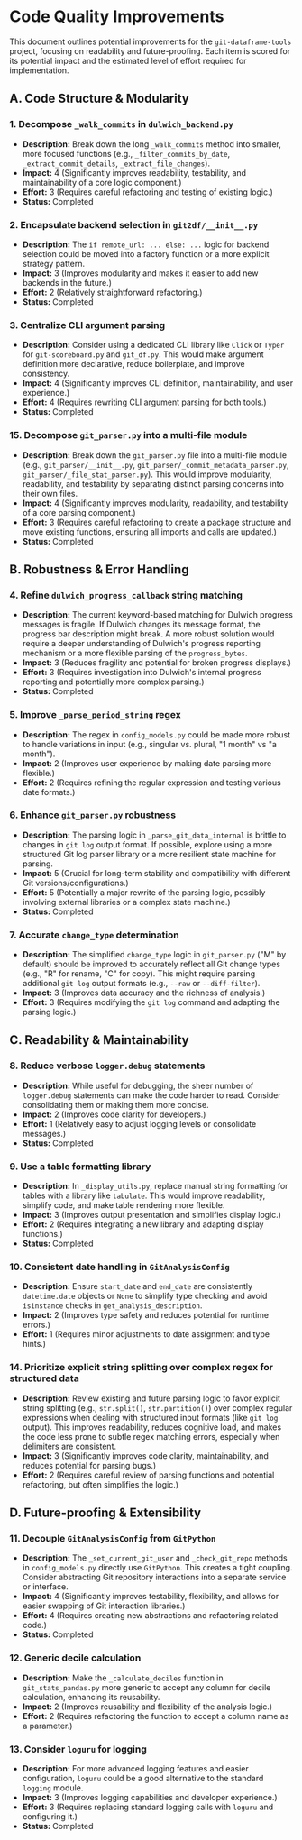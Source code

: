 # Code Quality Improvements

This document outlines potential improvements for the `git-dataframe-tools` project, focusing on readability and future-proofing. Each item is scored for its potential impact and the estimated level of effort required for implementation.

## A. Code Structure & Modularity

### 1. Decompose `_walk_commits` in `dulwich_backend.py`
- **Description:** Break down the long `_walk_commits` method into smaller, more focused functions (e.g., `_filter_commits_by_date`, `_extract_commit_details`, `_extract_file_changes`).
- **Impact:** 4 (Significantly improves readability, testability, and maintainability of a core logic component.)
- **Effort:** 3 (Requires careful refactoring and testing of existing logic.)
- **Status:** Completed

### 2. Encapsulate backend selection in `git2df/__init__.py`
- **Description:** The `if remote_url: ... else: ...` logic for backend selection could be moved into a factory function or a more explicit strategy pattern.
- **Impact:** 3 (Improves modularity and makes it easier to add new backends in the future.)
- **Effort:** 2 (Relatively straightforward refactoring.)
- **Status:** Completed

### 3. Centralize CLI argument parsing
- **Description:** Consider using a dedicated CLI library like `Click` or `Typer` for `git-scoreboard.py` and `git_df.py`. This would make argument definition more declarative, reduce boilerplate, and improve consistency.
- **Impact:** 4 (Significantly improves CLI definition, maintainability, and user experience.)
- **Effort:** 4 (Requires rewriting CLI argument parsing for both tools.)
- **Status:** Completed

### 15. Decompose `git_parser.py` into a multi-file module
- **Description:** Break down the `git_parser.py` file into a multi-file module (e.g., `git_parser/__init__.py`, `git_parser/_commit_metadata_parser.py`, `git_parser/_file_stat_parser.py`). This would improve modularity, readability, and testability by separating distinct parsing concerns into their own files.
- **Impact:** 4 (Significantly improves modularity, readability, and testability of a core parsing component.)
- **Effort:** 3 (Requires careful refactoring to create a package structure and move existing functions, ensuring all imports and calls are updated.)
- **Status:** Completed

## B. Robustness & Error Handling

### 4. Refine `dulwich_progress_callback` string matching
- **Description:** The current keyword-based matching for Dulwich progress messages is fragile. If Dulwich changes its message format, the progress bar description might break. A more robust solution would require a deeper understanding of Dulwich's progress reporting mechanism or a more flexible parsing of the `progress_bytes`.
- **Impact:** 3 (Reduces fragility and potential for broken progress displays.)
- **Effort:** 3 (Requires investigation into Dulwich's internal progress reporting and potentially more complex parsing.)
- **Status:** Completed

### 5. Improve `_parse_period_string` regex
- **Description:** The regex in `config_models.py` could be made more robust to handle variations in input (e.g., singular vs. plural, "1 month" vs "a month").
- **Impact:** 2 (Improves user experience by making date parsing more flexible.)
- **Effort:** 2 (Requires refining the regular expression and testing various date formats.)

### 6. Enhance `git_parser.py` robustness
- **Description:** The parsing logic in `_parse_git_data_internal` is brittle to changes in `git log` output format. If possible, explore using a more structured Git log parser library or a more resilient state machine for parsing.
- **Impact:** 5 (Crucial for long-term stability and compatibility with different Git versions/configurations.)
- **Effort:** 5 (Potentially a major rewrite of the parsing logic, possibly involving external libraries or a complex state machine.)
- **Status:** Completed

### 7. Accurate `change_type` determination
- **Description:** The simplified `change_type` logic in `git_parser.py` ("M" by default) should be improved to accurately reflect all Git change types (e.g., "R" for rename, "C" for copy). This might require parsing additional `git log` output formats (e.g., `--raw` or `--diff-filter`).
- **Impact:** 3 (Improves data accuracy and the richness of analysis.)
- **Effort:** 3 (Requires modifying the `git log` command and adapting the parsing logic.)

## C. Readability & Maintainability

### 8. Reduce verbose `logger.debug` statements
- **Description:** While useful for debugging, the sheer number of `logger.debug` statements can make the code harder to read. Consider consolidating them or making them more concise.
- **Impact:** 2 (Improves code clarity for developers.)
- **Effort:** 1 (Relatively easy to adjust logging levels or consolidate messages.)
- **Status:** Completed

### 9. Use a table formatting library
- **Description:** In `_display_utils.py`, replace manual string formatting for tables with a library like `tabulate`. This would improve readability, simplify code, and make table rendering more flexible.
- **Impact:** 3 (Improves output presentation and simplifies display logic.)
- **Effort:** 2 (Requires integrating a new library and adapting display functions.)
- **Status:** Completed

### 10. Consistent date handling in `GitAnalysisConfig`
- **Description:** Ensure `start_date` and `end_date` are consistently `datetime.date` objects or `None` to simplify type checking and avoid `isinstance` checks in `get_analysis_description`.
- **Impact:** 2 (Improves type safety and reduces potential for runtime errors.)
- **Effort:** 1 (Requires minor adjustments to date assignment and type hints.)

### 14. Prioritize explicit string splitting over complex regex for structured data
- **Description:** Review existing and future parsing logic to favor explicit string splitting (e.g., `str.split()`, `str.partition()`) over complex regular expressions when dealing with structured input formats (like `git log` output). This improves readability, reduces cognitive load, and makes the code less prone to subtle regex matching errors, especially when delimiters are consistent.
- **Impact:** 3 (Significantly improves code clarity, maintainability, and reduces potential for parsing bugs.)
- **Effort:** 2 (Requires careful review of parsing functions and potential refactoring, but often simplifies the logic.)

## D. Future-proofing & Extensibility

### 11. Decouple `GitAnalysisConfig` from `GitPython`
- **Description:** The `_set_current_git_user` and `_check_git_repo` methods in `config_models.py` directly use `GitPython`. This creates a tight coupling. Consider abstracting Git repository interactions into a separate service or interface.
- **Impact:** 4 (Significantly improves testability, flexibility, and allows for easier swapping of Git interaction libraries.)
- **Effort:** 4 (Requires creating new abstractions and refactoring related code.)
- **Status:** Completed

### 12. Generic decile calculation
- **Description:** Make the `_calculate_deciles` function in `git_stats_pandas.py` more generic to accept any column for decile calculation, enhancing its reusability.
- **Impact:** 2 (Improves reusability and flexibility of the analysis logic.)
- **Effort:** 2 (Requires refactoring the function to accept a column name as a parameter.)

### 13. Consider `loguru` for logging
- **Description:** For more advanced logging features and easier configuration, `loguru` could be a good alternative to the standard `logging` module.
- **Impact:** 3 (Improves logging capabilities and developer experience.)
- **Effort:** 3 (Requires replacing standard logging calls with `loguru` and configuring it.)
- **Status:** Completed
